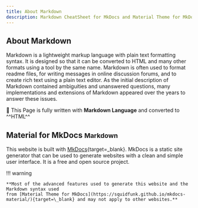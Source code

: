 ```yaml
---
title: About Markdown
description: Markdown CheatSheet for MkDocs and Material Theme for MkDocs.
---
```


## About Markdown

Markdown is a lightweight markup language with plain text formatting syntax. It is designed so that it can be converted to HTML and many other formats using a tool by the same name. Markdown is often used to format readme files, for writing messages in online discussion forums, and to create rich text using a plain text editor. As the initial description of Markdown contained ambiguities and unanswered questions, many implementations and extensions of Markdown appeared over the years to answer these issues.

:blue_book: This Page is fully written with **Markdown Language** and converted to ^^HTML^^

## Material for MkDocs <small>Markdown</small>

This website is built with [MkDocs](https://www.mkdocs.org/){target=\_blank}. MkDocs is a static site generator that can be used to generate websites with a clean and simple user interface. It is a free and open source project.

!!! warning

    **Most of the advanced features used to generate this website and the Markdown syntax used
    from [Material Theme for MkDocs](https://squidfunk.github.io/mkdocs-material/){target=\_blank} and may not apply to other websites.**
